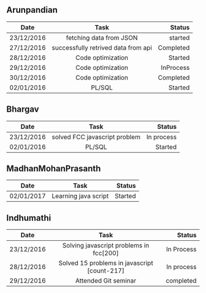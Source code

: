 ## Arunpandian

| Date        | Task           | Status  |
| ------------- |:-------------:| -----:|
| 23/12/2016      | fetching data from JSON | started |
| 27/12/2016      | successfully retrived data from api      |   Completed |
| 28/12/2016      | Code optimization      | Started |
| 29/12/2016      | Code optimization      | InProcess |
| 30/12/2016      | Code optimization      | Completed |
| 02/01/2016      | PL/SQL       | Started |


## Bhargav

| Date        | Task           | Status  |
| ------------- |:-------------:| -----:|
|  23/12/2016 |solved FCC javascript problem| In process |       
| 02/01/2016      | PL/SQL       | Started |


## MadhanMohanPrasanth

| Date        | Task           | Status  |
| ------------- |:-------------:| -----:|
| 02/01/2017     | Learning java script   | Started |

## Indhumathi

| Date        | Task           | Status  |
| ------------- |:-------------:| -----:|
|23/12/2016|Solving javascript problems in fcc[200]| In Process |
|28/12/2016 | Solved 15 problems in javascript [count-217]| In process| 
|29/12/2016 |Attended Git seminar|completed| 
